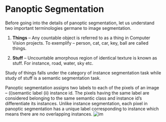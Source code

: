 # Panoptic Segmentation

Before going into the details of panoptic segmentation, let us understand two important terminologies germane to image segmentation.

1. **Things** – Any countable object is referred to as a thing in Computer Vision projects. To exemplify – person, cat, car, key, ball are called things.

1. **Stuff** – Uncountable amorphous region of identical texture is known as stuff. For instance, road, water, sky etc.

Study of things falls under the category of instance segmentation task while study of stuff is a semantic segmentation task.

Panoptic segmentation assigns two labels to each of the pixels of an image – (i)semantic label (ii) instance id. The pixels having the same label are considered belonging to the same semantic class and instance id’s differentiate its instances. Unlike instance segmentation, each pixel in panoptic segmentation has a unique label corresponding to instance which means there are no overlapping instances.
![im](https://media-exp1.licdn.com/dms/image/C4E22AQEVj37P_EbaTw/feedshare-shrink_2048_1536/0/1642738925164?e=1645660800&v=beta&t=YSCvbHV-JUo9v7R2i_QjjDjr-RbJqcW93kFZyYdrJUQ)
